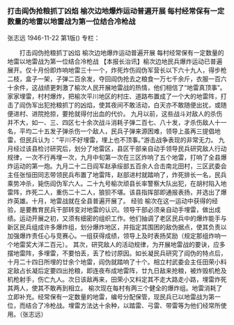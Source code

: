 ### 打击阎伪抢粮抓丁凶焰  榆次边地爆炸运动普遍开展  每村经常保有一定数量的地雷以地雷战为第一位结合冷枪战
张志远
1946-11-22
第1版()
专栏：

　　打击阎伪抢粮抓丁凶焰
    榆次边地爆炸运动普遍开展
    每村经常保有一定数量的地雷以地雷战为第一位结合冷枪战
    【本报长治讯】榆次边地民兵爆炸运动已普遍展开。仅十月份即炸响地雷三十一个，炸死炸伤阎伪军营长以下六十九人，得步枪二枝，盒子一架，子弹二百余发，夺回阎伪抢去之粮食一万七千余斤，衣服一百六十余件，这战绩更刺激了榆次人民开展地雷战的热情，他们相信了“地雷真顶事”。家家埋雷，村村爆炸，把榆次平川地区的村庄、道路布置成了一个大的地雷阵，打击了阎伪军出犯抢粮抓丁的凶焰，使其夜间不敢活动，白天亦不敢随便出扰，或随便进村、进院抢掠，要抢就得付出血的代价。
    九月以前，这些战斗对敌人的杀伤并不大，如一、三、四区七十余次战斗消耗子弹二百七、八十发，才杀伤敌人十一名，平均二十五发子弹杀伤一个敌人，民兵子弹来源困难，领导上虽再三提倡地雷，但民兵认为：“平川不好埋雷，埋上也不顶事。”游击战争表现的非常无力。
    九月经过该县检讨研究后，划分了地雷区，县区干部亲自动手领导民兵研究敌人行动规律，一次不行再埋一次，九月中旬第一次在三区炸响了五个地雷，打响了全县爆炸运动的第一炮。九月二十二日阎军赵承绥部五百余人合击南北田村，三区武委会主任张恒田同志带领民兵布置了地雷阵，赵部进村就踏响了，炸死排长一名，民兵乘势冲杀，毙伤阎伪军六人。二十九号榆次顽县长率警察大队出犯，在胡村陷入地雷阵，炸死二人，重伤二十二人，狼狈不堪。该县指挥部即通报表扬，并选出了爆炸英雄。十月，地雷战就在全县普遍开展了。
  经验
    榆次在这一运动中获得的经验，是要教育民兵干部转变对地雷的认识。领导干部必须亲自动手埋雷，做出成绩。运动开展之初，又须有细密的组织工作。他们抽调了老区民兵中的爆炸能手与新区民兵组成许多爆炸组，划分爆炸地区，并指定其围困的敌伪据点，使其负责以加强爆炸责任心与竞赛心。一组获得成绩，领导上及时表扬奖励（规定那组炸响一个地雷奖大洋二百元）。
    其次，研究敌人的活动规律，为开展地雷战的要诀，应多摆地雷阵，多埋雷，不要怕丢，丢了检讨原因。如长凝民兵研究了阎伪的特点后，十月二十四日所埋的廿余个地雷，阎伪就踏响了十个。相立村武委会主任田荣小料定敌占长凝后定要四出抢粮，即连夜布成地雷阵，廿九日敌来抢粮，被炸毁机枪及机枪射手，伤亡九人。次日该敌再来，田荣小又料定其不走大路走小路，埋雷炸死其两人，使其不敢再到相立。
    榆次现在每村有两三个健全的爆炸组。地雷消耗了立即补充。经常保有一定数量的地雷，编号分配保管，现民兵已以地雷战为第一位，而结合了冷枪战。埋雷方法达十余种，以踏雷、弓雷、带雷等为他们经常所使用。（张志远）
